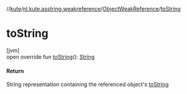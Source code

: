 //[kute](../../../index.md)/[nl.kute.asstring.weakreference](../index.md)/[ObjectWeakReference](index.md)/[toString](to-string.md)

# toString

[jvm]\
open override fun [toString](to-string.md)(): [String](https://kotlinlang.org/api/latest/jvm/stdlib/kotlin/-string/index.html)

#### Return

String representation containing the referenced object's [toString](to-string.md)

